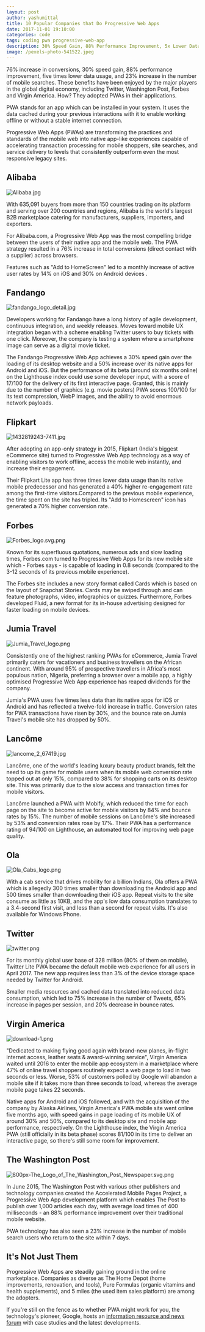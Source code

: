 ```yaml
---
layout: post
author: yashumittal
title: 10 Popular Companies that Do Progressive Web Apps
date: 2017-11-01 19:10:00
categories: code
tags: coding pwa progressive-web-app
description: 30% Speed Gain, 88% Performance Improvement, 5x Lower Data Usage and More. These Companies Have Already
image: /pexels-photo-541522.jpeg
---
```


76% increase in conversions, 30% speed gain,  88% performance improvement, five times lower data usage, and 23% increase in the number of mobile searches. These benefits have been enjoyed by the major players in the global digital economy, including Twitter, Washington Post, Forbes and Virgin America. How? They adopted PWAs in their applications.

PWA stands for an app which can be installed in your system. It uses the data cached during your previous interactions with it to enable working offline or without a stable internet connection.

Progressive Web Apps (PWAs) are transforming the practices and standards of the mobile web into native app-like experiences capable of accelerating transaction processing for mobile shoppers, site searches, and service delivery to levels that consistently outperform even the most responsive legacy sites.

## Alibaba

![Alibaba.jpg](//blog.codecarrot.net/images/Alibaba.jpg)

With 635,091 buyers from more than 150 countries trading on its platform and serving over 200 countries and regions, Alibaba is the world's largest B2B  marketplace catering for manufacturers, suppliers, importers, and exporters.

For Alibaba.com, a Progressive Web App was the most compelling bridge between the users of their native app and the mobile web. The PWA strategy resulted in a 76% increase in total conversions (direct contact with a supplier) across browsers.

Features such as "Add to HomeScreen" led to a monthly increase of active user rates by 14% on iOS and 30% on Android devices .  

## Fandango

![fandango_logo_detail.jpg](//blog.codecarrot.net/images/fandango_logo_detail.jpg)

Developers working for Fandango have a long history of agile development, continuous integration, and weekly releases. Moves toward mobile UX integration began with a scheme enabling Twitter users to buy tickets with one click. Moreover, the company is testing a system where a smartphone image can serve as a digital movie ticket.

The Fandango Progressive Web App achieves a 30% speed gain over the loading of its desktop website and a 50% increase over its native apps for Android and iOS. But the performance of its beta (around six months online) on the Lighthouse index could use some developer input, with a score of 17/100 for the delivery of its first interactive page. Granted, this is mainly due to the number of graphics (e.g. movie posters) PWA scores 100/100 for its text compression, WebP images, and the ability to avoid enormous network payloads.

## Flipkart

![1432819243-7411.jpg](//blog.codecarrot.net/images/1432819243-7411.jpg)

After adopting an app-only strategy in 2015, Flipkart (India's biggest eCommerce site) turned to Progressive Web App technology as a way of enabling visitors to work offline, access the mobile web instantly, and increase their engagement.

Their Flipkart Lite app has three times lower data usage than its native mobile predecessor and has generated a 40% higher re-engagement rate among the first-time visitors.Compared to the previous mobile experience, the time spent on the site has tripled. Its "Add to Homescreen" icon has generated a 70% higher conversion rate..

## Forbes

![Forbes_logo.svg.png](//blog.codecarrot.net/images/Forbes_logo.svg.png)

Known for its superfluous quotations, numerous ads and slow loading times, Forbes.com turned to Progressive Web Apps for its new mobile site which - Forbes says - is capable of loading in 0.8 seconds (compared to the 3-12 seconds of its previous mobile experience).

The Forbes site includes a new story format called Cards which is based on the layout of Snapchat Stories. Cards may be swiped through and can feature photographs, video, infographics or quizzes. Furthermore, Forbes developed Fluid, a new format for its in-house advertising designed for faster loading on mobile devices.

## Jumia Travel

![Jumia_Travel_logo.png](//blog.codecarrot.net/images/Jumia_Travel_logo.png)

Consistently one of the highest ranking PWAs for eCommerce, Jumia Travel primarily caters for vacationers and business travellers on the African continent. With around 95% of prospective travellers in Africa's most populous nation, Nigeria, preferring a browser over a mobile app, a highly optimised Progressive Web App experience has reaped dividends for the company.

Jumia's PWA uses five times less data than its native apps for iOS or Android and has reflected a twelve-fold increase in traffic. Conversion rates for PWA transactions have risen by 30%, and the bounce rate on Jumia Travel's mobile site has dropped by 50%.

## Lancôme

![lancome_2_67419.jpg](//blog.codecarrot.net/images/lancome_2_67419.jpg)

Lancôme, one of the world's leading luxury beauty product brands, felt the need to up its game for mobile users when its mobile web conversion rate topped out at only 15%, compared to 38% for shopping carts on its desktop site. This was primarily due to the slow access and transaction times for mobile visitors.

Lancôme launched a PWA with Mobify, which reduced the time for each page on the site to become active for mobile visitors by 84% and bounce rates by 15%. The number of mobile sessions on Lancôme's site increased by 53% and conversion rates rose by 17%. Their PWA has a performance rating of 94/100 on Lighthouse, an automated tool for improving web page quality.

## Ola

![Ola_Cabs_logo.png](//blog.codecarrot.net/images/Ola_Cabs_logo.png)

With a cab service that drives mobility for a billion Indians, Ola offers a PWA which is allegedly 300 times smaller than downloading the Android app and 500 times smaller than downloading their iOS app. Repeat visits to the site consume as little as 10KB, and the app's low data consumption translates to a 3.4-second first visit, and less than a second for repeat visits. It's also available for Windows Phone.

## Twitter

![twitter.png](//blog.codecarrot.net/images/twitter.png)

For its monthly global user base of 328 million (80% of them on mobile), Twitter Lite PWA became the default mobile web experience for all users in April 2017. The new app requires less than 3% of the device storage space needed by Twitter for Android.

Smaller media resources and cached data translated into reduced data consumption, which led to 75% increase in the number of Tweets, 65% increase in pages per session, and 20% decrease in bounce rates.

## Virgin America

![download-1.png](//blog.codecarrot.net/images/download-1.png)

"Dedicated to making flying good again with brand-new planes, in-flight internet access, leather seats & award-winning service", Virgin America waited until 2016 to enter the mobile app ecosystem in a marketplace where 47% of online travel shoppers routinely expect a web page to load in two seconds or less. Worse, 53% of customers polled by Google will abandon a mobile site if it takes more than three seconds to load, whereas the average mobile page takes 22 seconds.

Native apps for Android and iOS followed, and with the acquisition of the company by Alaska Airlines, Virgin America's PWA mobile site went online five months ago, with speed gains in page loading of its mobile UX of around 30% and 50%, compared to its desktop site and mobile app performance, respectively. On the Lighthouse index, the Virgin America PWA (still officially in its beta phase) scores 81/100 in its time to deliver an interactive page, so there's still some room for improvement.

## The Washington Post

![800px-The_Logo_of_The_Washington_Post_Newspaper.svg.png](//blog.codecarrot.net/images/800px-The_Logo_of_The_Washington_Post_Newspaper.svg.png)

In June 2015, The Washington Post with various other publishers and technology companies created the Accelerated Mobile Pages Project, a Progressive Web App development platform which enables The Post to publish over 1,000 articles each day, with average load times of 400 milliseconds - an 88% performance improvement over their traditional mobile website.

PWA technology has also seen a 23% increase in the number of mobile search users who return to the site within 7 days.

## It's Not Just Them

Progressive Web Apps are steadily gaining ground in the online marketplace. Companies as diverse as The Home Depot (home improvements, renovation, and tools), Pure Formulas (organic vitamins and health supplements), and 5 miles (the used item sales platform) are among the adopters.

If you're still on the fence as to whether PWA might work for you, the technology's pioneer, Google, hosts an [information resource and news forum](//developers.google.com/web/showcase/) with case studies and the latest developments.